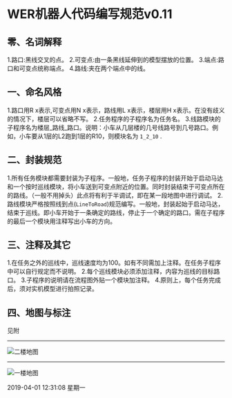 # WER机器人代码编写规范v0.11
## 零、名词解释
1.路口:黑线交叉的点。
2.可变点:由一条黑线延伸到的模型摆放的位置。
3.端点:路口和可变点统称端点。
4.路线:夹在两个端点中的线。

## 一、命名风格
1.路口用R x表示,可变点用N x表示，路线用L x表示，楼层用H x表示。在没有歧义的情况下，楼层可以省略不写。
2.任务程序的子程序名为任务名。
3.线路模块的子程序名为楼层_路线_路口。说明：小车从几层楼的几号线路号到几号路口。例如，小车要从1层的L2跑到1层的R10，则模块名为 `1_2_10`  .

## 二、封装规范
1.所有任务模块都需要封装为子程序。一般地，任务子程序的封装开始于启动马达和一个按时巡线模块，将小车送到可变点附近的位置。同时封装结束于可变点所在的路线。（一般不用掉头）此点将有利于半调试，即在某一段地图中进行调试。
2.路线模块严格按照线到点(`LineToRoad`)规范编写。一般地，封装起始于启动马达，结束于巡线。即小车开始于一条确定的路线，停止于一个确定的路口。需在子程序的最后一个模块用注释写出小车的方向。

## 三、注释及其它
1.在任务之外的巡线中，巡线速度均为100。如有不同需加上注释。在任务子程序中可以自行规定而不说明。
2.每个巡线模块必须添加注释，内容为巡线的目标路口。
3.子程序的说明请在流程图外贴一个模块加注释。
4.原则上，每个任务完成后，须对实机模型进行拍照记录。

## 四、地图与标注
见附

---

![二楼地图](https://i.loli.net/2019/04/01/5ca19648ad4b5.png "二楼地图")

----

![一楼地图](https://i.loli.net/2019/04/01/5ca19648c54f5.png "一楼地图")

2019-04-01 12:31:08 星期一









